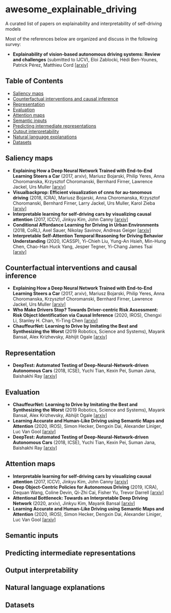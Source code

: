# awesome_explainable_driving
A curated list of papers on explainability and interpretability of self-driving models

Most of the references below are organized and discuss in the following survey:
* **Explainability of vision-based autonomous driving systems: Review and challenges** (submitted to IJCV), Eloi Zablocki, Hédi Ben-Younes, Patrick Pérez, Matthieu Cord [[arxiv]](https://arxiv.org/abs/2101.05307)


## Table of Contents
* [Saliency maps](#saliency-maps)
* [Counterfactual interventions and causal inference](#counterfactual-interventions-and-causal-inference)
* [Representation](#representation)
* [Evaluation](#evaluation)
* [Attention maps](#attention-maps)
* [Semantic inputs](#semantic-inputs)
* [Predicting intermediate representations](#predicting-intermediate-representations)
* [Output interpretability](#output-interpretability)
* [Natural language explanations](#natural-language-explanations)
* [Datasets](#datasets)


## Saliency maps

* **Explaining How a Deep Neural Network Trained with End-to-End Learning Steers a Car** (2017, arxiv), Mariusz Bojarski, Philip Yeres, Anna Choromanska, Krzysztof Choromanski, Bernhard Firner, Lawrence Jackel, Urs Muller [[arxiv]](https://arxiv.org/abs/1704.07911)
* **Visualbackprop: Efficient visualization of cnns for au-tonomous driving** (2018, ICRA), Mariusz Bojarski, Anna Choromanska, Krzysztof Choromanski, Bernhard Firner, Larry Jackel, Urs Muller, Karol Zieba [[arxiv]](https://arxiv.org/abs/1611.05418)
* **Interpretable learning for self-driving cars by visualizing causal attention** (2017, ICCV), Jinkyu Kim, John Canny [[arxiv]](https://arxiv.org/abs/1703.10631)
* **Conditional Affordance Learning for Driving in Urban Environments** (2018, CoRL), Axel Sauer, Nikolay Savinov, Andreas Geiger [[arxiv]](https://arxiv.org/abs/1806.06498)
* **Interpretable Self-Attention Temporal Reasoning for Driving Behavior Understanding** (2020, ICASSP), Yi-Chieh Liu, Yung-An Hsieh, Min-Hung Chen, Chao-Han Huck Yang, Jesper Tegner, Yi-Chang James Tsai [[arxiv]](https://arxiv.org/abs/1911.02172)

## Counterfactual interventions and causal inference

* **Explaining How a Deep Neural Network Trained with End-to-End Learning Steers a Car** (2017, arxiv), Mariusz Bojarski, Philip Yeres, Anna Choromanska, Krzysztof Choromanski, Bernhard Firner, Lawrence Jackel, Urs Muller [[arxiv]](https://arxiv.org/abs/1704.07911)
* **Who Make Drivers Stop? Towards Driver-centric Risk Assessment: Risk Object Identification via Causal Inference** (2020, IROS), Chengxi Li, Stanley H. Chan, Yi-Ting Chen [[arxiv]](https://arxiv.org/abs/2003.02425)
* **ChauffeurNet: Learning to Drive by Imitating the Best and Synthesizing the Worst** (2019 Robotics, Science and Systems), Mayank Bansal, Alex Krizhevsky, Abhijit Ogale [[arxiv]](https://arxiv.org/abs/1812.03079)


## Representation

* **DeepTest: Automated Testing of Deep-Neural-Network-driven Autonomous Cars** (2018, ICSE), Yuchi Tian, Kexin Pei, Suman Jana, Baishakhi Ray [[arxiv]](https://arxiv.org/abs/1708.08559)

## Evaluation

* **ChauffeurNet: Learning to Drive by Imitating the Best and Synthesizing the Worst** (2019 Robotics, Science and Systems), Mayank Bansal, Alex Krizhevsky, Abhijit Ogale [[arxiv]](https://arxiv.org/abs/1812.03079)
* **Learning Accurate and Human-Like Driving using Semantic Maps and Attention** (2020, IROS), Simon Hecker, Dengxin Dai, Alexander Liniger, Luc Van Gool [[arxiv]](https://arxiv.org/abs/2007.07218)
* **DeepTest: Automated Testing of Deep-Neural-Network-driven Autonomous Cars** (2018, ICSE), Yuchi Tian, Kexin Pei, Suman Jana, Baishakhi Ray [[arxiv]](https://arxiv.org/abs/1708.08559)


## Attention maps

* **Interpretable learning for self-driving cars by visualizing causal attention** (2017, ICCV), Jinkyu Kim, John Canny [[arxiv]](https://arxiv.org/abs/1703.10631)
* **Deep Object-Centric Policies for Autonomous Driving** (2019, ICRA), Dequan Wang, Coline Devin, Qi-Zhi Cai, Fisher Yu, Trevor Darrell [[arxiv]](https://arxiv.org/abs/1811.05432)
* **Attentional Bottleneck: Towards an Interpretable Deep Driving Network** (2020, arxiv), Jinkyu Kim, Mayank Bansal [[arxiv]](https://arxiv.org/abs/2005.04298)
* **Learning Accurate and Human-Like Driving using Semantic Maps and Attention** (2020, IROS), Simon Hecker, Dengxin Dai, Alexander Liniger, Luc Van Gool [[arxiv]](https://arxiv.org/abs/2007.07218)


## Semantic inputs

## Predicting intermediate representations

## Output interpretability

## Natural language explanations

## Datasets
